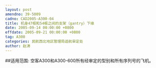 ```yaml
---
layout: post
amendno: 39-5009
cadno: CAD2005-A300-04
title: 机身47框和54框之间的支架（gantry）下缘
date: 2005-09-14 00:00:00 +0800
effdate: 2005-09-21 00:00:00 +0800
tag: A300
categories: 民航西北地区管理局适航审定处
author: 赵涛
---
```


##适用范围:
空客A300和A300-600所有经审定的型别和所有序列号的飞机。

